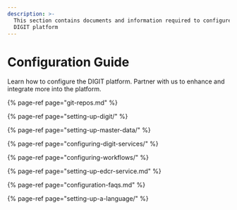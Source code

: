 ```yaml
---
description: >-
  This section contains documents and information required to configure the
  DIGIT platform
---
```


# Configuration Guide

Learn how to configure the DIGIT platform. Partner with us to enhance and integrate more into the platform.

{% page-ref page="git-repos.md" %}

{% page-ref page="setting-up-digit/" %}

{% page-ref page="setting-up-master-data/" %}

{% page-ref page="configuring-digit-services/" %}

{% page-ref page="configuring-workflows/" %}

{% page-ref page="setting-up-edcr-service.md" %}

{% page-ref page="configuration-faqs.md" %}

{% page-ref page="setting-up-a-language/" %}

